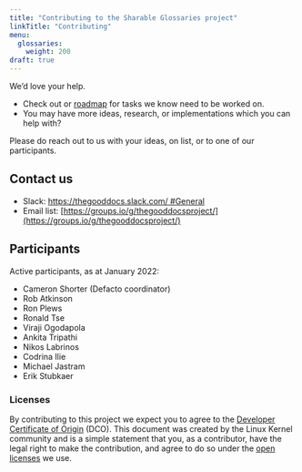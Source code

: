 ```yaml
---
title: "Contributing to the Sharable Glossaries project"
linkTitle: "Contributing"
menu:
  glossaries:
    weight: 200
draft: true
---
```


We’d love your help.

* Check out or [roadmap](roadmap) for tasks we know need to be worked on.
* You may have more ideas, research, or implementations which you can help with?

Please do reach out to us with your ideas, on list, or to one of our participants.

## Contact us

* Slack: [https://thegooddocs.slack.com/ #General](https://thegooddocs.slack.com/archives/C019A1EQJMC)
* Email list: [https://groups.io/g/thegooddocsproject/](https://groups.io/g/thegooddocsproject/)

## Participants

Active participants, as at January 2022:
* Cameron Shorter (Defacto coordinator)
* Rob Atkinson
* Ron Plews
* Ronald Tse
* Viraji Ogodapola
* Ankita Tripathi
* Nikos Labrinos
* Codrina Ilie
* Michael Jastram
* Erik Stubkaer

### Licenses

By contributing to this project we expect you to agree to the [Developer Certificate of Origin](https://developercertificate.org/) (DCO). This document was created by the Linux Kernel community and is a simple statement that you, as a contributor, have the legal right to make the contribution, and agree to do so under the [open licenses](https://thegooddocsproject.dev/licenses/) we use.
